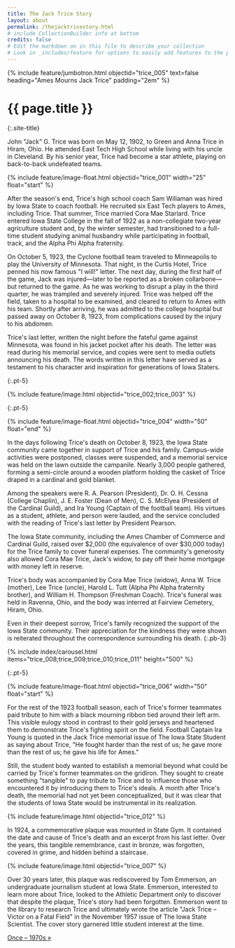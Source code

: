 ```yaml
---
title: The Jack Trice Story
layout: about
permalink: /thejacktricestory.html
# include CollectionBuilder info at bottom
credits: false
# Edit the markdown on in this file to describe your collection
# Look in _includes/feature for options to easily add features to the page
---
```


{% include feature/jumbotron.html objectid="trice_005" text=false heading="Ames Mourns Jack Trice" padding="2em" %}

# {{ page.title }}
{:.site-title}

John "Jack" G. Trice was born on May 12, 1902, to Green and Anna Trice in Hiram, Ohio. He attended East Tech High School while living with his uncle in Cleveland. By his senior year, Trice had become a star athlete, playing on back-to-back undefeated teams. 

{% include feature/image-float.html objectid="trice_001" width="25" float="start" %}

After the season's end, Trice's high school coach Sam Willaman was hired by Iowa State to coach football. He recruited six East Tech players to Ames, including Trice. That summer, Trice married Cora Mae Starlard. Trice entered Iowa State College in the fall of 1922 as a non-collegiate two-year agriculture student and, by the winter semester, had transitioned to a full-time student studying animal husbandry while participating in football, track, and the Alpha Phi Alpha fraternity. 

On October 5, 1923, the Cyclone football team traveled to Minneapolis to play the University of Minnesota. That night, in the Curtis Hotel, Trice penned his now famous "I will!" letter. The next day, during the first half of the game, Jack was injured—later to be reported as a broken collarbone—but returned to the game. As he was working to disrupt a play in the third quarter, he was trampled and severely injured. Trice was 
helped off the field, taken to a hospital to be examined, and cleared to return to Ames with his team. Shortly after arriving, he was admitted to the college hospital but passed away on October 8, 1923, from complications caused by the injury to his abdomen. 

Trice's last letter, written the night before the fateful game against Minnesota, was found in his jacket pocket after his death. The letter was read during his memorial service, and copies were sent to media outlets announcing his death. The words written in this letter have served as a testament to his character and inspiration for generations of Iowa Staters.

{:.pt-5}

{% include feature/image.html objectid="trice_002;trice_003" %}

{:.pt-5}

{% include feature/image-float.html objectid="trice_004" width="50" float="end" %}

In the days following Trice's death on October 8, 1923, the Iowa State community came together in support of Trice and his family. Campus-wide activities were postponed, classes were suspended, and a memorial service was held on the lawn outside the campanile. Nearly 3,000 people gathered, forming a semi-circle around a wooden platform holding the casket of Trice draped in a cardinal and gold blanket.

Among the speakers were R. A. Pearson (President), Dr. O. H. Cessna (College Chaplin), J. E. Foster (Dean of Men), C. S. McElyea (President of the Cardinal Guild), and Ira Young (Captain of the football team). His virtues as a student, athlete, and person were lauded, and the service concluded with the reading of Trice's last letter by President Pearson.  

The Iowa State community, including the Ames Chamber of Commerce and Cardinal Guild, raised over $2,000 (the equivalence of over $30,000 today) for the Trice family to cover funeral expenses. The community's generosity also allowed Cora Mae Trice, Jack's widow, to pay off their home mortgage with money left in reserve.  

Trice's body was accompanied by Cora Mae Trice (widow), Anna W. Trice (mother), Lee Trice (uncle), Harold L. Tutt (Alpha Phi Alpha fraternity brother), and William H. Thompson (Freshman Coach). Trice's funeral was held in Ravenna, Ohio, and the body was interred at Fairview Cemetery, Hiram, Ohio.  

Even in their deepest sorrow, Trice's family recognized the support of the Iowa State community. Their appreciation for the kindness they were shown is reiterated throughout the correspondence surrounding his death. 
{:.pb-3}

{% include index/carousel.html items="trice_008;trice_009;trice_010;trice_011" height="500" %}

{:.pt-5}

{% include feature/image-float.html objectid="trice_006" width="50" float="start" %}

For the rest of the 1923 football season, each of Trice's former teammates paid tribute to him with a black mourning ribbon tied around their left arm. This visible eulogy stood in contrast to their gold jerseys and heartened them to demonstrate Trice's fighting spirit on the field. Football Captain Ira Young is quoted in the Jack Trice memorial issue of The Iowa State Student as saying about Trice, "He fought harder than the rest of us; he gave more than the rest of us; he gave his life for Ames." 

Still, the student body wanted to establish a memorial beyond what could be carried by Trice's former teammates on the gridiron. They sought to create something "tangible" to pay tribute to Trice and to influence those who encountered it by introducing them to Trice's ideals. A month after Trice's death, the memorial had not yet been conceptualized, but it was clear that the students of Iowa State would be instrumental in its realization. 

<div class="row pt-3">
<div class="col-md-5" markdown="1">

{% include feature/image.html objectid="trice_012" %}

</div>
<div class="col-md-7" markdown="1">

In 1924, a commemorative plaque was mounted in State Gym. It contained the date and cause of Trice's death and an excerpt from his last letter. Over the years, this tangible remembrance, cast in bronze, was forgotten, covered in grime, and hidden behind a staircase.

</div>

<div class="col-md-5" markdown="1">

{% include feature/image.html objectid="trice_007" %}

</div>
<div class="col-md-7" markdown="1">

Over 30 years later, this plaque was rediscovered by Tom Emmerson, an undergraduate journalism student at Iowa State. Emmerson, interested to learn more about Trice, looked to the Athletic Department only to discover that despite the plaque, Trice's story had been forgotten. Emmerson went to the library to research Trice and ultimately wrote the article "Jack Trice – Victor on a Fatal Field" in the November 1957 issue of The Iowa State Scientist. The cover story garnered little student interest at the time.

</div>
</div>

<div class="clearfix"></div>

<div class="text-center next-buttons site-title">
    <a class="display-6 text-dark" href="{{ 'once.html' | relative_url }}">Once – 1970s &raquo;</a>
</div>
